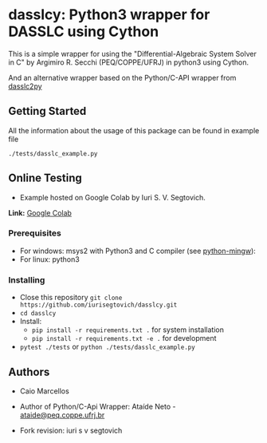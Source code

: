 # dasslcy: Python3 wrapper for DASSLC using Cython

This is a simple wrapper for using the "Differential-Algebraic System Solver in C" by Argimiro R. Secchi (PEQ/COPPE/UFRJ) in python3 using Cython.

And an alternative wrapper based on the Python/C-API wrapper from [dasslc2py](https://www.enq.ufrgs.br/enqlib/numeric/)

## Getting Started

All the information about the usage of this package can be found in example file

```
./tests/dasslc_example.py
```

## Online Testing

* Example hosted on Google Colab by Iuri S. V. Segtovich.

**Link:** [Google Colab](https://colab.research.google.com/drive/1LRJ8MngobTfY9K5urh1vWio-nCX7-h4H)

### Prerequisites

- For windows: msys2 with Python3 and C compiler (see [python-mingw]):
- For linux: python3

### Installing

- Close this repository `git clone https://github.com/iurisegtovich/dasslcy.git`
- `cd dasslcy`
- Install:
    - `pip install -r requirements.txt .` for system installation
    - `pip install -r requirements.txt -e .` for development
- `pytest ./tests` or `python ./tests/dasslc_example.py`



## Authors

- Caio Marcellos
- Author of Python/C-Api Wrapper: Ataíde Neto - ataide@peq.coppe.ufrj.br

- Fork revision: iuri s v segtovich

[python-mingw]: https://stackoverflow.com/questions/41932407/which-python-should-i-install-and-how-when-using-msys2

